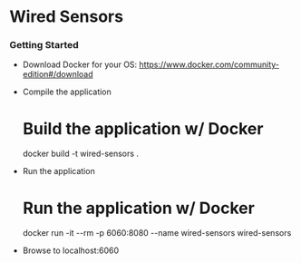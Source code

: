 # Wired Sensors

### Getting Started 
    
- Download Docker for your OS: https://www.docker.com/community-edition#/download

- Compile the application

    # Build the application w/ Docker
    docker build -t wired-sensors .

- Run the application

    # Run the application w/ Docker
    docker run -it --rm -p 6060:8080 --name wired-sensors wired-sensors

- Browse to localhost:6060
